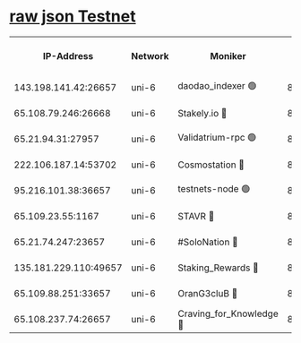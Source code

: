 [raw json Testnet](https://rpc-check.junot.stavr.tech/junot/rpc-junot-result.json)
=


<table><tr><th>IP-Address</th><th>Network</th><th>Moniker</th><th>Latest Block Height</th><th>Earliest Block Height</th><th>Catching Up</th><th>Tx Index</th><th>Voting Power</th><th>Scan Time</th></tr><tr><td>143.198.141.42:26657</td><td>uni-6</td><td>daodao_indexer 🟢</td><td>8680667</td><td>1</td><td>False</td><td>off</td><td>0</td><td>2024-03-08T12:30:05.679741837UTC</td></tr><tr><td>65.108.79.246:26668</td><td>uni-6</td><td>Stakely.io 🔴</td><td>8680663</td><td>1570872</td><td>False</td><td>on</td><td>11</td><td>2024-03-08T12:29:55.268620688UTC</td></tr><tr><td>65.21.94.31:27957</td><td>uni-6</td><td>Validatrium-rpc 🟢</td><td>8680661</td><td>2943363</td><td>False</td><td>on</td><td>0</td><td>2024-03-08T12:29:50.874332531UTC</td></tr><tr><td>222.106.187.14:53702</td><td>uni-6</td><td>Cosmostation 🔴</td><td>8680659</td><td>7473037</td><td>False</td><td>on</td><td>109003</td><td>2024-03-08T12:29:48.524818494UTC</td></tr><tr><td>95.216.101.38:36657</td><td>uni-6</td><td>testnets-node 🟢</td><td>8680663</td><td>8116304</td><td>False</td><td>on</td><td>0</td><td>2024-03-08T12:29:57.655322711UTC</td></tr><tr><td>65.109.23.55:1167</td><td>uni-6</td><td>STAVR 🔴</td><td>8680665</td><td>8207211</td><td>False</td><td>off</td><td>6056</td><td>2024-03-08T12:30:02.070535188UTC</td></tr><tr><td>65.21.74.247:23657</td><td>uni-6</td><td>#SoloNation 🔴</td><td>8680666</td><td>8237483</td><td>False</td><td>on</td><td>112</td><td>2024-03-08T12:30:04.789690565UTC</td></tr><tr><td>135.181.229.110:49657</td><td>uni-6</td><td>Staking_Rewards 🔴</td><td>8680668</td><td>8388763</td><td>False</td><td>on</td><td>1008</td><td>2024-03-08T12:30:10.443846382UTC</td></tr><tr><td>65.109.88.251:33657</td><td>uni-6</td><td>OranG3cluB 🔴</td><td>8680668</td><td>8418953</td><td>False</td><td>on</td><td>11</td><td>2024-03-08T12:30:10.099823404UTC</td></tr><tr><td>65.108.237.74:26657</td><td>uni-6</td><td>Craving_for_Knowledge 🔴</td><td>8680665</td><td>8509474</td><td>False</td><td>on</td><td>9004</td><td>2024-03-08T12:30:02.438173484UTC</td></tr></table>